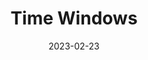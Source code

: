 ---
date: '2023-02-23'
version: 'Corda 5.0'
title: "Time Windows"
menu:
  corda5:
    identifier: corda5-develop-time-windows
    parent: corda5-develop-ledger
    weight: 8000
section_menu: corda5
---